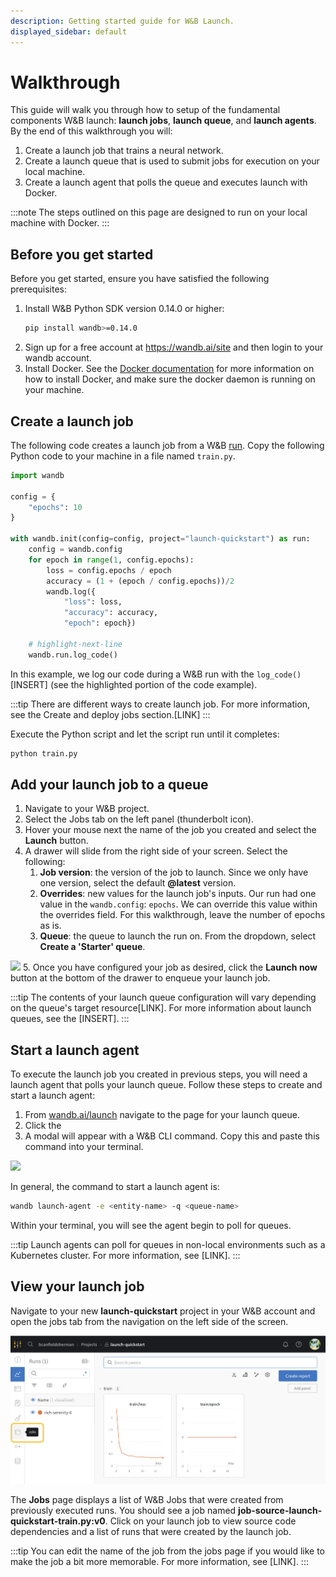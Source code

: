 ```yaml
---
description: Getting started guide for W&B Launch.
displayed_sidebar: default
---
```


# Walkthrough

This guide will walk you through how to setup of the fundamental components W&B launch:  **launch jobs**, **launch queue**, and **launch agents**. By the end of this walkthrough you will:

1. Create a launch job that trains a neural network.
2. Create a launch queue that is used to submit jobs for execution on your local machine.
3. Create a launch agent that polls the queue and executes launch with Docker.

:::note
The steps outlined on this page are designed to run on your local machine with Docker.
:::

## Before you get started

Before you get started, ensure you have satisfied the following prerequisites:
1. Install W&B Python SDK version 0.14.0 or higher:
    ```bash
    pip install wandb>=0.14.0
    ```
2. Sign up for a free account at https://wandb.ai/site and then login to your wandb account. 
3. Install Docker. See the [Docker documentation](https://docs.docker.com/get-docker/) for more information on how to install Docker, and make sure the docker daemon is running on your machine.

## Create a launch job

The following code creates a launch job from a W&B [run](../../ref/python/run.md). Copy the following Python code to your machine in a file named `train.py`.

```python title="train.py"
import wandb

config = {
    "epochs": 10
}

with wandb.init(config=config, project="launch-quickstart") as run:
    config = wandb.config
    for epoch in range(1, config.epochs):
        loss = config.epochs / epoch
        accuracy = (1 + (epoch / config.epochs))/2
        wandb.log({
            "loss": loss, 
            "accuracy": accuracy, 
            "epoch": epoch})
    
    # highlight-next-line
    wandb.run.log_code()  

```

In this example, we log our code during a W&B run with the `log_code()`[INSERT] (see the highlighted portion of the code example).

:::tip
There are different ways to create launch job. For more information, see the Create and deploy jobs section.[LINK]
:::

Execute the Python script and let the script run until it completes:


```bash
python train.py
```


## Add your launch job to a queue

<!-- ![](/images/launch/simple-job.png) -->

1. Navigate to your W&B project. 
2. Select the Jobs tab on the left panel (thunderbolt icon).
3. Hover your mouse next the name of the job you created and select the **Launch** button.
4. A drawer will slide from the right side of your screen. Select the following:
    1. **Job version**: the version of the job to launch.  Since we only have one version, select the default **@latest** version.
    2. **Overrides**: new values for the launch job's inputs. Our run had one value in the `wandb.config`: `epochs`. We can override this value within the overrides field. For this walkthrough, leave the number of epochs as is.
    3. **Queue**: the queue to launch the run on. From the dropdown, select **Create a 'Starter' queue**.

![](/images/launch/starter-launch.gif)
5. Once you have configured your job as desired, click the **Launch now** button at the bottom of the drawer to enqueue your launch job.



:::tip
The contents of your launch queue configuration will vary depending on the queue's target resource[LINK]. For more information about launch queues, see the [INSERT].
:::


## Start a launch agent
To execute the launch job you created in previous steps, you will need a launch agent that polls your launch queue. Follow these steps to create and start a launch agent:

1. From [wandb.ai/launch](https://wandb.ai/launch) navigate to the page for your launch queue.
2. Click the 
3. A modal will appear with a W&B CLI command. Copy this and paste this command into your terminal.

![](/images/launch/activate_starter_queue_agent.png)

In general, the command to start a launch agent is:

```bash
wandb launch-agent -e <entity-name> -q <queue-name>
```

Within your terminal, you will see the agent begin to poll for queues. 

:::tip
Launch agents can poll for queues in non-local environments such as a Kubernetes cluster. For more information, see [LINK].
:::


## View your launch job

Navigate to your new **launch-quickstart** project in your W&B account and open the jobs tab from the navigation on the left side of the screen.

![](/images/launch/jobs-tab.png)

The **Jobs** page displays a list of W&B Jobs that were created from previously executed runs. You should see a job named **job-source-launch-quickstart-train.py:v0**. Click on your launch job to view source code dependencies and a list of runs that were created by the launch job.

:::tip
You can edit the name of the job from the jobs page if you would like to make the job a bit more memorable. For more information, see [LINK]. 
:::
